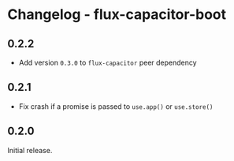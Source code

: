 # Changelog - flux-capacitor-boot

## 0.2.2

- Add version `0.3.0` to `flux-capacitor` peer dependency

## 0.2.1

- Fix crash if a promise is passed to `use.app()` or `use.store()`

## 0.2.0

Initial release.
